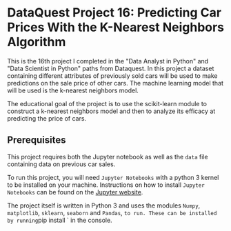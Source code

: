 # DataQuest Project 16: Predicting Car Prices With the K-Nearest Neighbors Algorithm

This is the 16th project I completed in the "Data Analyst in Python" and "Data Scientist in Python" paths from Dataquest. In this project a dataset containing different attributes of previously sold cars will be used to make predictions on the sale price of other cars. The machine learning model that will be used is the k-nearest neighbors model.

The educational goal of the project is to use the scikit-learn module to construct a k-nearest neighbors model and then to analyze its efficacy at predicting the price of cars.

## Prerequisites

This project requires both the Jupyter notebook as well as the `data` file containing data on previous car sales.

To run this project, you will need `Jupyter Notebooks` with a python 3 kernel to be installed on your machine. Instructions on how to install `Jupyter Notebooks` can be found on the [Jupyter website](https://jupyter.org/install).

The project itself is written in Python 3 and uses the modules `Numpy`, `matplotlib`, `sklearn`, `seaborn` and `Pandas`, ` to run. These can be installed by running `pip install <name of module>` in the console.